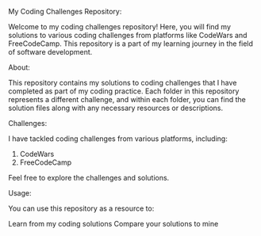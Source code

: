 My Coding Challenges Repository:

Welcome to my coding challenges repository! Here, you will find my solutions to various coding challenges from platforms like CodeWars and FreeCodeCamp. This repository is a part of my learning journey in the field of software development.


About:

This repository contains my solutions to coding challenges that I have completed as part of my coding practice. Each folder in this repository represents a different challenge, and within each folder, you can find the solution files along with any necessary resources or descriptions.

Challenges:

I have tackled coding challenges from various platforms, including:

1. CodeWars
2. FreeCodeCamp

Feel free to explore the challenges and solutions.

Usage:

You can use this repository as a resource to:

Learn from my coding solutions
Compare your solutions to mine